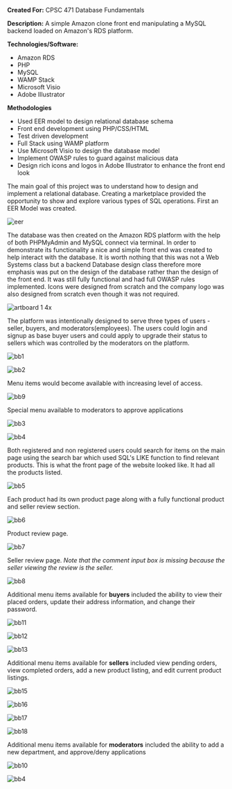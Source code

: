 **Created For:** CPSC 471 Database Fundamentals

**Description:** A simple Amazon clone front end manipulating a MySQL backend loaded on Amazon's RDS platform. 

**Technologies/Software:**
- Amazon RDS
- PHP
- MySQL
- WAMP Stack
- Microsoft Visio
- Adobe Illustrator

**Methodologies**
- Used EER model to design relational database schema
- Front end development using PHP/CSS/HTML
- Test driven development 
- Full Stack using WAMP platform
- Use Microsoft Visio to design the database model
- Implement OWASP rules to guard against malicious data
- Design rich icons and logos in Adobe Illustrator to enhance the front end look

The main goal of this project was to understand how to design and implement a relational database. Creating a marketplace provided the opportunity to show and explore various types of SQL operations. First an EER Model was created. 

![eer](https://user-images.githubusercontent.com/5299394/29581245-f130c6c6-8735-11e7-989a-eb1ba1a1d472.png)

The database was then created on the Amazon RDS platform with the help of both PHPMyAdmin and MySQL connect via terminal. In order to demonstrate its functionality a nice and simple front end was created to help interact with the database. It is worth nothing that this was not a Web Systems class but a backend Database design class therefore more emphasis was put on the design of the database rather than the design of the front end. It was still fully functional and had full OWASP rules implemented. Icons were designed from scratch and the company logo was also designed from scratch even though it was not required. 

![artboard 1 4x](https://user-images.githubusercontent.com/5299394/29583457-6b0ddaae-873d-11e7-971a-a12d27ba8031.png)

The platform was intentionally designed to serve three types of users - seller, buyers, and moderators(employees). The users could login and signup as base buyer users and could apply to upgrade their status to sellers which was controlled by the moderators on the platform.

![bb1](https://user-images.githubusercontent.com/5299394/29581696-6b31606a-8737-11e7-8948-eddea7d19b71.png)

![bb2](https://user-images.githubusercontent.com/5299394/29581697-6b32c770-8737-11e7-9989-fbb76e09e1fc.png)

Menu items would become available with increasing level of access. 

![bb9](https://user-images.githubusercontent.com/5299394/29582420-dedc9f0a-8739-11e7-9f3c-6406db7f4c75.png)

Special menu available to moderators to approve applications

![bb3](https://user-images.githubusercontent.com/5299394/29581699-6b37d4fe-8737-11e7-8d30-b103037b4644.png)

![bb4](https://user-images.githubusercontent.com/5299394/29581700-6b3a0076-8737-11e7-8466-17b67a380a9d.png)

Both registered and non registered users could search for items on the main page using the search bar which used SQL's LIKE function to find relevant products. This is what the front page of the website looked like. It had all the products listed. 

![bb5](https://user-images.githubusercontent.com/5299394/29581993-53ccaf0a-8738-11e7-90a4-03978a4bf200.png)

Each product had its own product page along with a fully functional product and seller review section. 

![bb6](https://user-images.githubusercontent.com/5299394/29582135-cb1364f0-8738-11e7-81ff-fce2c5882d3a.png)

Product review page.

![bb7](https://user-images.githubusercontent.com/5299394/29582136-cb188a70-8738-11e7-8cc2-96d1511836e6.png)

Seller review page. *Note that the comment input box is missing because the seller viewing the review is the seller.*

![bb8](https://user-images.githubusercontent.com/5299394/29582137-cb1927d2-8738-11e7-8fdd-87f106d1a737.png)

Additional menu items available for **buyers** included the ability to view their placed orders, update their address information, and change their password.

![bb11](https://user-images.githubusercontent.com/5299394/29582680-da8b0864-873a-11e7-991e-db366bfb8d76.png)

![bb12](https://user-images.githubusercontent.com/5299394/29582679-da895cb2-873a-11e7-976d-0847e120916a.png)

![bb13](https://user-images.githubusercontent.com/5299394/29582681-da8be68a-873a-11e7-8216-4c6ab5c7578c.png)

Additional menu items available for **sellers** included view pending orders, view completed orders, add a new product listing, and edit current product listings.

![bb15](https://user-images.githubusercontent.com/5299394/29582825-61f93e2e-873b-11e7-91e8-4d187adfc4d5.png)

![bb16](https://user-images.githubusercontent.com/5299394/29582828-61fa77d0-873b-11e7-9817-d0b676a464d0.png)

![bb17](https://user-images.githubusercontent.com/5299394/29582827-61fa2df2-873b-11e7-91a1-43890fec373c.png)

![bb18](https://user-images.githubusercontent.com/5299394/29582829-61fac47e-873b-11e7-8a92-cefdfdb67a17.png)

Additional menu items available for **moderators** included the ability to add a new department, and approve/deny applications

![bb10](https://user-images.githubusercontent.com/5299394/29582525-3f49cb9c-873a-11e7-922b-32375f4631d4.png)

![bb4](https://user-images.githubusercontent.com/5299394/29581700-6b3a0076-8737-11e7-8466-17b67a380a9d.png)


